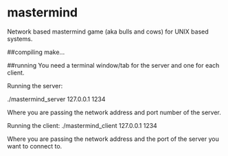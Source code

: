 # mastermind
Network based mastermind game (aka bulls and cows) for UNIX based systems.

##compiling
make...

##running
You need a terminal window/tab for the server and one for each client.

Running the server:

  ./mastermind_server 127.0.0.1 1234
  
Where you are passing the network address and port number of the server.
  
Running the client:
  ./mastermind_client 127.0.0.1 1234
  
  Where you are passing the network address and the port of the server you want to connect to.
  
